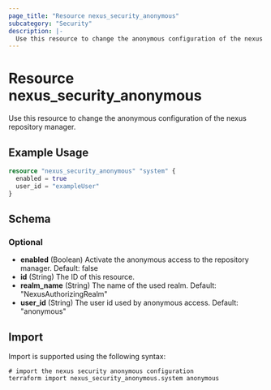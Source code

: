 ```yaml
---
page_title: "Resource nexus_security_anonymous"
subcategory: "Security"
description: |-
  Use this resource to change the anonymous configuration of the nexus repository manager.
---
```

# Resource nexus_security_anonymous
Use this resource to change the anonymous configuration of the nexus repository manager.
## Example Usage
```terraform
resource "nexus_security_anonymous" "system" {
  enabled = true
  user_id = "exampleUser"
}
```
<!-- schema generated by tfplugindocs -->
## Schema

### Optional

- **enabled** (Boolean) Activate the anonymous access to the repository manager. Default: false
- **id** (String) The ID of this resource.
- **realm_name** (String) The name of the used realm. Default: "NexusAuthorizingRealm"
- **user_id** (String) The user id used by anonymous access. Default: "anonymous"
## Import
Import is supported using the following syntax:
```shell
# import the nexus security anonymous configuration
terraform import nexus_security_anonymous.system anonymous
```
